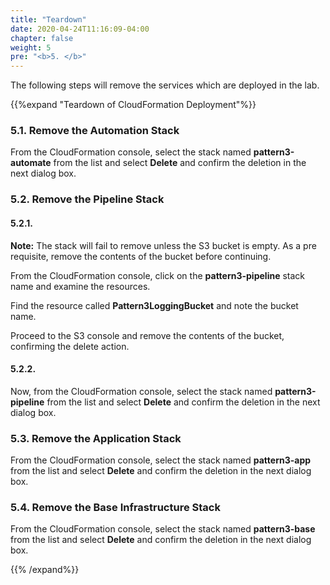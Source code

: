 ```yaml
---
title: "Teardown"
date: 2020-04-24T11:16:09-04:00
chapter: false
weight: 5
pre: "<b>5. </b>"
---
```


The following steps will remove the services which are deployed in the lab. 

{{%expand "Teardown of CloudFormation Deployment"%}}

### 5.1. Remove the Automation Stack

From the CloudFormation console, select the stack named **pattern3-automate** from the list and select **Delete** and confirm the deletion in the next dialog box.

### 5.2. Remove the Pipeline Stack

#### 5.2.1.

**Note:** The stack will fail to remove unless the S3 bucket is empty. As a pre requisite, remove the contents of the bucket before continuing.

From the CloudFormation console, click on the **pattern3-pipeline** stack name and examine the resources.

Find the resource called **Pattern3LoggingBucket** and note the bucket name.

Proceed to the S3 console and remove the contents of the bucket, confirming the delete action.

#### 5.2.2.

Now, from the CloudFormation console, select the stack named **pattern3-pipeline** from the list and select **Delete** and confirm the deletion in the next dialog box.

### 5.3. Remove the Application Stack

From the CloudFormation console, select the stack named **pattern3-app** from the list and select **Delete** and confirm the deletion in the next dialog box.

### 5.4. Remove the Base Infrastructure Stack

From the CloudFormation console, select the stack named **pattern3-base** from the list and select **Delete** and confirm the deletion in the next dialog box.


{{% /expand%}}

